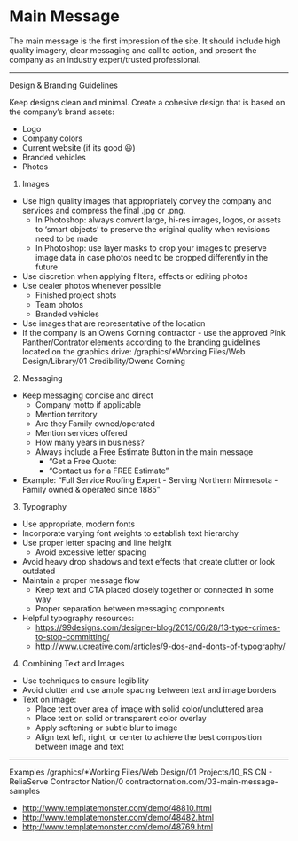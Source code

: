 # Main Message

The main message is the first impression of the site. It should include high quality imagery, clear messaging and call to action, and present the company as an industry expert/trusted professional.


----------
Design & Branding Guidelines

Keep designs clean and minimal. Create a cohesive design that is based on the company’s brand assets:

- Logo
- Company colors
- Current website (if its good 😃)
- Branded vehicles
- Photos


1. Images
  - Use high quality images that appropriately convey the company and services and compress the final .jpg or .png.
    - In Photoshop: always convert large, hi-res images, logos, or assets to ‘smart objects’ to preserve the original quality when revisions need to be made
    - In Photoshop: use layer masks to crop your images to preserve image data in case photos need to be cropped differently in the future
  - Use discretion when applying filters, effects or editing photos
  - Use dealer photos whenever possible
    - Finished project shots
    - Team photos
    - Branded vehicles 
  - Use images that are representative of the location
  - If the company is an Owens Corning contractor - use the approved Pink Panther/Contrator elements according to the branding guidelines located on the graphics drive:
    /graphics/*Working Files/Web Design/Library/01 Credibility/Owens Corning


2. Messaging
  - Keep messaging concise and direct 
    - Company motto if applicable
    - Mention territory
    - Are they Family owned/operated
    - Mention services offered
    - How many years in business?
    - Always include a Free Estimate Button in the main message
      - “Get a Free Quote:
      - “Contact us for a FREE Estimate”
  - Example:
      “Full Service Roofing Expert - Serving Northern Minnesota - Family owned & operated since 1885"


3. Typography
  - Use appropriate, modern fonts
  - Incorporate varying font weights to establish text hierarchy
  - Use proper letter spacing and line height
    - Avoid excessive letter spacing
  - Avoid heavy drop shadows and text effects that create clutter or look outdated
  - Maintain a proper message flow
    - Keep text and CTA placed closely together or connected in some way
    - Proper separation between messaging components
  - Helpful typography resources:
    - https://99designs.com/designer-blog/2013/06/28/13-type-crimes-to-stop-committing/
    - http://www.ucreative.com/articles/9-dos-and-donts-of-typography/


4. Combining Text and Images
  - Use techniques to ensure legibility
  - Avoid clutter and use ample spacing between text and image borders
  - Text on image:
      - Place text over area of image with solid color/uncluttered area
      - Place text on solid or transparent color overlay
      - Apply softening or subtle blur to image
      - Align text left, right, or center to achieve the best composition between image and text


----------

Examples
/graphics/*Working Files/Web Design/01 Projects/10_RS CN - ReliaServe Contractor Nation/0 contractornation.com/03-main-message-samples


- http://www.templatemonster.com/demo/48810.html
- http://www.templatemonster.com/demo/48482.html
- http://www.templatemonster.com/demo/48769.html
